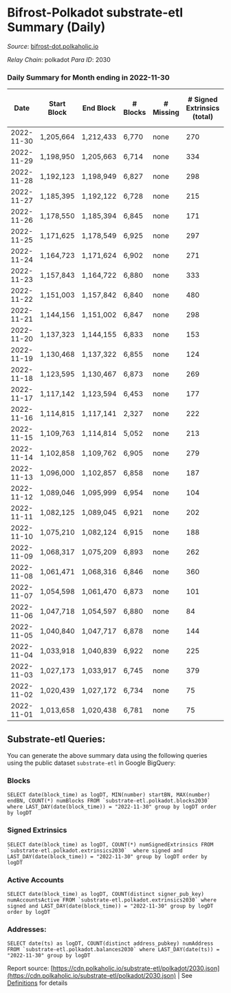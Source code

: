 # Bifrost-Polkadot substrate-etl Summary (Daily)

_Source_: [bifrost-dot.polkaholic.io](https://bifrost-dot.polkaholic.io)

*Relay Chain*: polkadot
*Para ID*: 2030



### Daily Summary for Month ending in 2022-11-30


| Date | Start Block | End Block | # Blocks | # Missing | # Signed Extrinsics (total) | # Active Accounts | # Addresses with Balances | # Events | # Transfers | # XCM Transfers In | # XCM Transfers Out |
| ---- | ----------- | --------- | -------- | --------- | --------------------------- | ----------------- | ------------------------- | -------- | ----------- | ------------------ | ------------------- |
| 2022-11-30 | 1,205,664 | 1,212,433 | 6,770 | none  | 270 | 49 | 3,188 | 16,024 | 178  | 20 ($2,874.31) | 5 ($65.35) |
| 2022-11-29 | 1,198,950 | 1,205,663 | 6,714 | none  | 334 | 61 | 3,180 | 16,571 | 204  | 33 ($11,526.31) | 6 ($1,645.56) |
| 2022-11-28 | 1,192,123 | 1,198,949 | 6,827 | none  | 298 | 52 |  | 16,553 | 326  | 35 ($12,857.97) | 4 ($2,377.32) |
| 2022-11-27 | 1,185,395 | 1,192,122 | 6,728 | none  | 215 | 49 |  | 15,503 | 148  | 23 ($2,094.21) | 2 ($401.51) |
| 2022-11-26 | 1,178,550 | 1,185,394 | 6,845 | none  | 171 | 53 | 3,165 | 15,363 | 132  | 23 ($7,548.49) | 1  |
| 2022-11-25 | 1,171,625 | 1,178,549 | 6,925 | none  | 297 | 55 | 3,160 | 16,466 | 106  | 21 ($35,165.78) | 4 ($56.84) |
| 2022-11-24 | 1,164,723 | 1,171,624 | 6,902 | none  | 271 | 61 |  | 16,344 | 176 ($57.77) | 26 ($3,495.57) | 1 ($0.03) |
| 2022-11-23 | 1,157,843 | 1,164,722 | 6,880 | none  | 333 | 69 |  | 16,779 | 252  | 32 ($18,882.23) | 2 ($5.63) |
| 2022-11-22 | 1,151,003 | 1,157,842 | 6,840 | none  | 480 | 75 |  | 17,993 | 297  | 40 ($64,358.70) | 9 ($13,989.58) |
| 2022-11-21 | 1,144,156 | 1,151,002 | 6,847 | none  | 298 | 78 |  | 16,478 | 218  | 72 ($12,729.64) | 36 ($7,620.70) |
| 2022-11-20 | 1,137,323 | 1,144,155 | 6,833 | none  | 153 | 58 | 3,111 | 14,961 | 136  | 8 ($2,464.17) | 2 ($4,949.68) |
| 2022-11-19 | 1,130,468 | 1,137,322 | 6,855 | none  | 124 | 42 | 3,106 | 14,857 | 125  | 7 ($4,507.56) | 3 ($1,091.15) |
| 2022-11-18 | 1,123,595 | 1,130,467 | 6,873 | none  | 269 | 53 |  | 15,916 | 110  | 6 ($1,423.84) | 4 ($244.51) |
| 2022-11-17 | 1,117,142 | 1,123,594 | 6,453 | none  | 177 | 53 |  | 14,486 | 159  | 15 ($4,084.65) | 4 ($1,196.21) |
| 2022-11-16 | 1,114,815 | 1,117,141 | 2,327 | none  | 222 | 63 | 3,097 | 6,606 | 178  | 19 ($13,242.83) | 13 ($1,738.83) |
| 2022-11-15 | 1,109,763 | 1,114,814 | 5,052 | none  | 213 | 59 | 3,081 | 11,973 | 222  | 19 ($7,676.89) | 8 ($249.18) |
| 2022-11-14 | 1,102,858 | 1,109,762 | 6,905 | none  | 279 | 66 |  | 16,203 | 293  | 23 ($2,643.19) | 10 ($5,352.49) |
| 2022-11-13 | 1,096,000 | 1,102,857 | 6,858 | none  | 187 | 50 |  | 15,316 | 169  | 11 ($5,043.07) | 3 ($1,485.67) |
| 2022-11-12 | 1,089,046 | 1,095,999 | 6,954 | none  | 104 | 30 |  | 14,864 | 90  | 9 ($4,578.72) | 1 ($289.51) |
| 2022-11-11 | 1,082,125 | 1,089,045 | 6,921 | none  | 202 | 45 |  | 15,655 | 239  | 13 ($21,895.03) | 5 ($298.48) |
| 2022-11-10 | 1,075,210 | 1,082,124 | 6,915 | none  | 188 | 49 |  | 15,484 | 205  | 14 ($9,891.85) | 6 ($3,551.31) |
| 2022-11-09 | 1,068,317 | 1,075,209 | 6,893 | none  | 262 | 68 |  | 16,239 | 336  | 15 ($22,928.12) | 13 ($11,018.11) |
| 2022-11-08 | 1,061,471 | 1,068,316 | 6,846 | none  | 360 | 71 | 3,002 | 17,081 | 524  | 18 ($11,482.49) | 7 ($2,100.06) |
| 2022-11-07 | 1,054,598 | 1,061,470 | 6,873 | none  | 101 | 32 |  | 14,641 | 59  | 7 ($3,319.92) | 2 ($1,946.24) |
| 2022-11-06 | 1,047,718 | 1,054,597 | 6,880 | none  | 84 | 44 |  | 14,571 | 93  | 11 ($4,972.93) | 7 ($4,451.97) |
| 2022-11-05 | 1,040,840 | 1,047,717 | 6,878 | none  | 144 | 49 | 2,987 | 15,254 | 174 ($165.52) | 15 ($27,500.73) | 8 ($15,060.71) |
| 2022-11-04 | 1,033,918 | 1,040,839 | 6,922 | none  | 225 | 60 | 2,979 | 15,947 | 264  | 21 ($19,564.86) | 8 ($2,232.23) |
| 2022-11-03 | 1,027,173 | 1,033,917 | 6,745 | none  | 379 | 86 | 2,970 | 17,133 | 463  | 39 ($10,747.31) | 3 ($5,532.04) |
| 2022-11-02 | 1,020,439 | 1,027,172 | 6,734 | none  | 75 | 32 | 2,956 | 14,110 | 52  | 6 ($129.90) | 3 ($89.35) |
| 2022-11-01 | 1,013,658 | 1,020,438 | 6,781 | none  | 75 | 42 | 2,951 | 14,234 | 53  | 7 ($735.10) | 4 ($6,453.17) |

## Substrate-etl Queries:
You can generate the above summary data using the following queries using the public dataset `substrate-etl` in Google BigQuery:


### Blocks
```
SELECT date(block_time) as logDT, MIN(number) startBN, MAX(number) endBN, COUNT(*) numBlocks FROM `substrate-etl.polkadot.blocks2030`  where LAST_DAY(date(block_time)) = "2022-11-30" group by logDT order by logDT
```


### Signed Extrinsics
```
SELECT date(block_time) as logDT, COUNT(*) numSignedExtrinsics FROM `substrate-etl.polkadot.extrinsics2030`  where signed and LAST_DAY(date(block_time)) = "2022-11-30" group by logDT order by logDT
```


### Active Accounts
```
SELECT date(block_time) as logDT, COUNT(distinct signer_pub_key) numAccountsActive FROM `substrate-etl.polkadot.extrinsics2030` where signed and LAST_DAY(date(block_time)) = "2022-11-30" group by logDT order by logDT
```


### Addresses:
```
SELECT date(ts) as logDT, COUNT(distinct address_pubkey) numAddress FROM `substrate-etl.polkadot.balances2030` where LAST_DAY(date(ts)) = "2022-11-30" group by logDT
```



Report source: [https://cdn.polkaholic.io/substrate-etl/polkadot/2030.json](https://cdn.polkaholic.io/substrate-etl/polkadot/2030.json) | See [Definitions](/DEFINITIONS.md) for details
